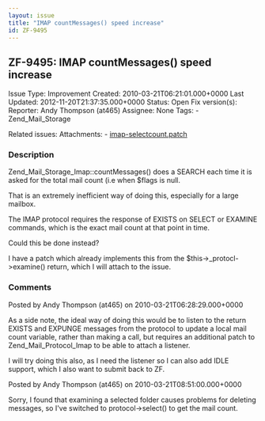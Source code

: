 ```yaml
---
layout: issue
title: "IMAP countMessages() speed increase"
id: ZF-9495
---
```


ZF-9495: IMAP countMessages() speed increase
--------------------------------------------

 Issue Type: Improvement Created: 2010-03-21T06:21:01.000+0000 Last Updated: 2012-11-20T21:37:35.000+0000 Status: Open Fix version(s): 
 Reporter:  Andy Thompson (at465)  Assignee:  None  Tags: - Zend\_Mail\_Storage
 
 Related issues: 
 Attachments: - [imap-selectcount.patch](/issues/secure/attachment/12944/imap-selectcount.patch)
 
### Description

Zend\_Mail\_Storage\_Imap::countMessages() does a SEARCH each time it is asked for the total mail count (i.e when $flags is null.

That is an extremely inefficient way of doing this, especially for a large mailbox.

The IMAP protocol requires the response of EXISTS on SELECT or EXAMINE commands, which is the exact mail count at that point in time.

Could this be done instead?

I have a patch which already implements this from the $this->\_protocl->examine() return, which I will attach to the issue.

 

 

### Comments

Posted by Andy Thompson (at465) on 2010-03-21T06:28:29.000+0000

As a side note, the ideal way of doing this would be to listen to the return EXISTS and EXPUNGE messages from the protocol to update a local mail count variable, rather than making a call, but requires an additional patch to Zend\_Mail\_Protocol\_Imap to be able to attach a listener.

I will try doing this also, as I need the listener so I can also add IDLE support, which I also want to submit back to ZF.

 

 

Posted by Andy Thompson (at465) on 2010-03-21T08:51:00.000+0000

Sorry, I found that examining a selected folder causes problems for deleting messages, so I've switched to protocol->select() to get the mail count.

 

 
